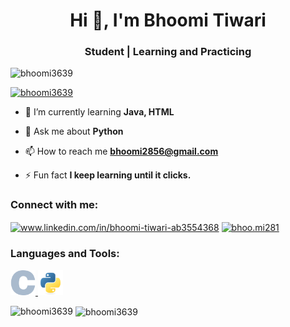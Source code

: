 <h1 align="center">Hi 👋, I'm Bhoomi Tiwari</h1>
<h3 align="center">Student | Learning and Practicing</h3>

<p align="left"> <img src="https://komarev.com/ghpvc/?username=bhoomi3639&label=Profile%20views&color=0e75b6&style=flat" alt="bhoomi3639" /> </p>

<p align="left"> <a href="https://github.com/ryo-ma/github-profile-trophy"><img src="https://github-profile-trophy.vercel.app/?username=bhoomi3639" alt="bhoomi3639" /></a> </p>

- 🌱 I’m currently learning **Java, HTML**

- 💬 Ask me about **Python**

- 📫 How to reach me **bhoomi2856@gmail.com**

- ⚡ Fun fact **I keep learning until it clicks.**

<h3 align="left">Connect with me:</h3>
<p align="left">
<a href="https://linkedin.com/in/www.linkedin.com/in/bhoomi-tiwari-ab3554368" target="blank"><img align="center" src="https://raw.githubusercontent.com/rahuldkjain/github-profile-readme-generator/master/src/images/icons/Social/linked-in-alt.svg" alt="www.linkedin.com/in/bhoomi-tiwari-ab3554368" height="30" width="40" /></a>
<a href="https://instagram.com/bhoo.mi281" target="blank"><img align="center" src="https://raw.githubusercontent.com/rahuldkjain/github-profile-readme-generator/master/src/images/icons/Social/instagram.svg" alt="bhoo.mi281" height="30" width="40" /></a>
</p>

<h3 align="left">Languages and Tools:</h3>
<p align="left"> <a href="https://www.cprogramming.com/" target="_blank" rel="noreferrer"> <img src="https://raw.githubusercontent.com/devicons/devicon/master/icons/c/c-original.svg" alt="c" width="40" height="40"/> </a> <a href="https://www.python.org" target="_blank" rel="noreferrer"> <img src="https://raw.githubusercontent.com/devicons/devicon/master/icons/python/python-original.svg" alt="python" width="40" height="40"/> </a> </p>

<p><img align="left" src="https://github-readme-stats.vercel.app/api/top-langs?username=bhoomi3639&show_icons=true&locale=en&layout=compact" alt="bhoomi3639" /></p>

<p>&nbsp;<img align="center" src="https://github-readme-stats.vercel.app/api?username=bhoomi3639&show_icons=true&locale=en" alt="bhoomi3639" /></p>
